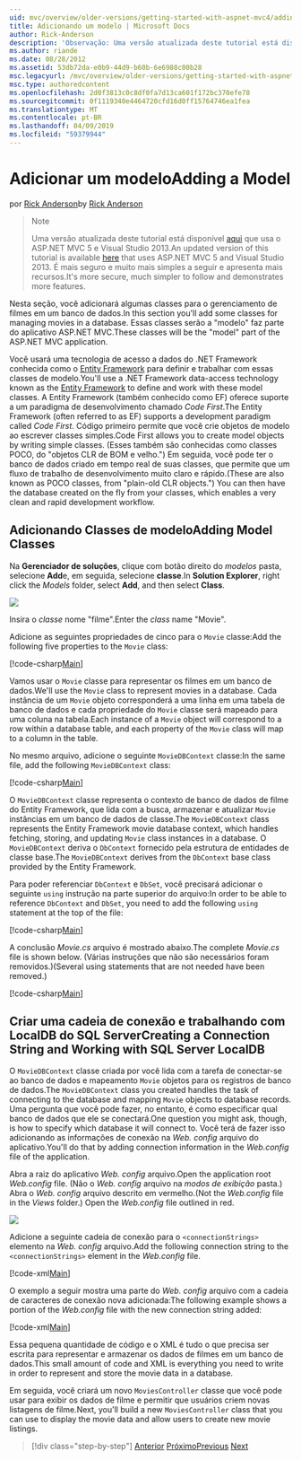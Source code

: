 ```yaml
---
uid: mvc/overview/older-versions/getting-started-with-aspnet-mvc4/adding-a-model
title: Adicionando um modelo | Microsoft Docs
author: Rick-Anderson
description: 'Observação: Uma versão atualizada deste tutorial está disponível aqui que usa o ASP.NET MVC 5 e Visual Studio 2013. Ele é mais seguro e muito mais simples a seguir e demonstração...'
ms.author: riande
ms.date: 08/28/2012
ms.assetid: 53db72da-e0b9-44d9-b60b-6e6988c00b28
msc.legacyurl: /mvc/overview/older-versions/getting-started-with-aspnet-mvc4/adding-a-model
msc.type: authoredcontent
ms.openlocfilehash: 2d0f3813c0c8df0fa7d13ca601f172bc370efe78
ms.sourcegitcommit: 0f1119340e4464720cfd16d0ff15764746ea1fea
ms.translationtype: MT
ms.contentlocale: pt-BR
ms.lasthandoff: 04/09/2019
ms.locfileid: "59379944"
---
```

# <a name="adding-a-model"></a><span data-ttu-id="637f2-104">Adicionar um modelo</span><span class="sxs-lookup"><span data-stu-id="637f2-104">Adding a Model</span></span>

<span data-ttu-id="637f2-105">por [Rick Anderson]((https://twitter.com/RickAndMSFT))</span><span class="sxs-lookup"><span data-stu-id="637f2-105">by [Rick Anderson]((https://twitter.com/RickAndMSFT))</span></span>

> > [!NOTE]
> > <span data-ttu-id="637f2-106">Uma versão atualizada deste tutorial está disponível [aqui](../../getting-started/introduction/getting-started.md) que usa o ASP.NET MVC 5 e Visual Studio 2013.</span><span class="sxs-lookup"><span data-stu-id="637f2-106">An updated version of this tutorial is available [here](../../getting-started/introduction/getting-started.md) that uses ASP.NET MVC 5 and Visual Studio 2013.</span></span> <span data-ttu-id="637f2-107">É mais seguro e muito mais simples a seguir e apresenta mais recursos.</span><span class="sxs-lookup"><span data-stu-id="637f2-107">It's more secure, much simpler to follow and demonstrates more features.</span></span>


<span data-ttu-id="637f2-108">Nesta seção, você adicionará algumas classes para o gerenciamento de filmes em um banco de dados.</span><span class="sxs-lookup"><span data-stu-id="637f2-108">In this section you'll add some classes for managing movies in a database.</span></span> <span data-ttu-id="637f2-109">Essas classes serão a &quot;modelo&quot; faz parte do aplicativo ASP.NET MVC.</span><span class="sxs-lookup"><span data-stu-id="637f2-109">These classes will be the &quot;model&quot; part of the ASP.NET MVC application.</span></span>

<span data-ttu-id="637f2-110">Você usará uma tecnologia de acesso a dados do .NET Framework conhecida como o [Entity Framework](https://msdn.microsoft.com/library/bb399572(VS.110).aspx) para definir e trabalhar com essas classes de modelo.</span><span class="sxs-lookup"><span data-stu-id="637f2-110">You'll use a .NET Framework data-access technology known as the [Entity Framework](https://msdn.microsoft.com/library/bb399572(VS.110).aspx) to define and work with these model classes.</span></span> <span data-ttu-id="637f2-111">A Entity Framework (também conhecido como EF) oferece suporte a um paradigma de desenvolvimento chamado *Code First*.</span><span class="sxs-lookup"><span data-stu-id="637f2-111">The Entity Framework (often referred to as EF) supports a development paradigm called *Code First*.</span></span> <span data-ttu-id="637f2-112">Código primeiro permite que você crie objetos de modelo ao escrever classes simples.</span><span class="sxs-lookup"><span data-stu-id="637f2-112">Code First allows you to create model objects by writing simple classes.</span></span> <span data-ttu-id="637f2-113">(Esses também são conhecidas como classes POCO, do &quot;objetos CLR de BOM e velho.&quot;) Em seguida, você pode ter o banco de dados criado em tempo real de suas classes, que permite que um fluxo de trabalho de desenvolvimento muito claro e rápido.</span><span class="sxs-lookup"><span data-stu-id="637f2-113">(These are also known as POCO classes, from &quot;plain-old CLR objects.&quot;) You can then have the database created on the fly from your classes, which enables a very clean and rapid development workflow.</span></span>

## <a name="adding-model-classes"></a><span data-ttu-id="637f2-114">Adicionando Classes de modelo</span><span class="sxs-lookup"><span data-stu-id="637f2-114">Adding Model Classes</span></span>

<span data-ttu-id="637f2-115">Na **Gerenciador de soluções**, clique com botão direito do *modelos* pasta, selecione **Add**e, em seguida, selecione **classe**.</span><span class="sxs-lookup"><span data-stu-id="637f2-115">In **Solution Explorer**, right click the *Models* folder, select **Add**, and then select **Class**.</span></span>

![](adding-a-model/_static/image1.png)

<span data-ttu-id="637f2-116">Insira o *classe* nome &quot;filme&quot;.</span><span class="sxs-lookup"><span data-stu-id="637f2-116">Enter the *class* name &quot;Movie&quot;.</span></span>

<span data-ttu-id="637f2-117">Adicione as seguintes propriedades de cinco para o `Movie` classe:</span><span class="sxs-lookup"><span data-stu-id="637f2-117">Add the following five properties to the `Movie` class:</span></span>

[!code-csharp[Main](adding-a-model/samples/sample1.cs)]

<span data-ttu-id="637f2-118">Vamos usar o `Movie` classe para representar os filmes em um banco de dados.</span><span class="sxs-lookup"><span data-stu-id="637f2-118">We'll use the `Movie` class to represent movies in a database.</span></span> <span data-ttu-id="637f2-119">Cada instância de um `Movie` objeto corresponderá a uma linha em uma tabela de banco de dados e cada propriedade do `Movie` classe será mapeado para uma coluna na tabela.</span><span class="sxs-lookup"><span data-stu-id="637f2-119">Each instance of a `Movie` object will correspond to a row within a database table, and each property of the `Movie` class will map to a column in the table.</span></span>

<span data-ttu-id="637f2-120">No mesmo arquivo, adicione o seguinte `MovieDBContext` classe:</span><span class="sxs-lookup"><span data-stu-id="637f2-120">In the same file, add the following `MovieDBContext` class:</span></span>

[!code-csharp[Main](adding-a-model/samples/sample2.cs)]

<span data-ttu-id="637f2-121">O `MovieDBContext` classe representa o contexto de banco de dados de filme do Entity Framework, que lida com a busca, armazenar e atualizar `Movie` instâncias em um banco de dados de classe.</span><span class="sxs-lookup"><span data-stu-id="637f2-121">The `MovieDBContext` class represents the Entity Framework movie database context, which handles fetching, storing, and updating `Movie` class instances in a database.</span></span> <span data-ttu-id="637f2-122">O `MovieDBContext` deriva o `DbContext` fornecido pela estrutura de entidades de classe base.</span><span class="sxs-lookup"><span data-stu-id="637f2-122">The `MovieDBContext` derives from the `DbContext` base class provided by the Entity Framework.</span></span>

<span data-ttu-id="637f2-123">Para poder referenciar `DbContext` e `DbSet`, você precisará adicionar o seguinte `using` instrução na parte superior do arquivo:</span><span class="sxs-lookup"><span data-stu-id="637f2-123">In order to be able to reference `DbContext` and `DbSet`, you need to add the following `using` statement at the top of the file:</span></span>

[!code-csharp[Main](adding-a-model/samples/sample3.cs)]

<span data-ttu-id="637f2-124">A conclusão *Movie.cs* arquivo é mostrado abaixo.</span><span class="sxs-lookup"><span data-stu-id="637f2-124">The complete *Movie.cs* file is shown below.</span></span> <span data-ttu-id="637f2-125">(Várias instruções que não são necessários foram removidos.)</span><span class="sxs-lookup"><span data-stu-id="637f2-125">(Several using statements that are not needed have been removed.)</span></span>

[!code-csharp[Main](adding-a-model/samples/sample4.cs)]

## <a name="creating-a-connection-string-and-working-with-sql-server-localdb"></a><span data-ttu-id="637f2-126">Criar uma cadeia de conexão e trabalhando com LocalDB do SQL Server</span><span class="sxs-lookup"><span data-stu-id="637f2-126">Creating a Connection String and Working with SQL Server LocalDB</span></span>

<span data-ttu-id="637f2-127">O `MovieDBContext` classe criada por você lida com a tarefa de conectar-se ao banco de dados e mapeamento `Movie` objetos para os registros de banco de dados.</span><span class="sxs-lookup"><span data-stu-id="637f2-127">The `MovieDBContext` class you created handles the task of connecting to the database and mapping `Movie` objects to database records.</span></span> <span data-ttu-id="637f2-128">Uma pergunta que você pode fazer, no entanto, é como especificar qual banco de dados que ele se conectará.</span><span class="sxs-lookup"><span data-stu-id="637f2-128">One question you might ask, though, is how to specify which database it will connect to.</span></span> <span data-ttu-id="637f2-129">Você terá de fazer isso adicionando as informações de conexão na *Web. config* arquivo do aplicativo.</span><span class="sxs-lookup"><span data-stu-id="637f2-129">You'll do that by adding connection information in the *Web.config* file of the application.</span></span>

<span data-ttu-id="637f2-130">Abra a raiz do aplicativo *Web. config* arquivo.</span><span class="sxs-lookup"><span data-stu-id="637f2-130">Open the application root *Web.config* file.</span></span> <span data-ttu-id="637f2-131">(Não o *Web. config* arquivo na *modos de exibição* pasta.) Abra o *Web. config* arquivo descrito em vermelho.</span><span class="sxs-lookup"><span data-stu-id="637f2-131">(Not the *Web.config* file in the *Views* folder.) Open the *Web.config* file outlined in red.</span></span>

![](adding-a-model/_static/image2.png)

<span data-ttu-id="637f2-132">Adicione a seguinte cadeia de conexão para o `<connectionStrings>` elemento na *Web. config* arquivo.</span><span class="sxs-lookup"><span data-stu-id="637f2-132">Add the following connection string to the `<connectionStrings>` element in the *Web.config* file.</span></span>

[!code-xml[Main](adding-a-model/samples/sample5.xml)]

<span data-ttu-id="637f2-133">O exemplo a seguir mostra uma parte do *Web. config* arquivo com a cadeia de caracteres de conexão nova adicionada:</span><span class="sxs-lookup"><span data-stu-id="637f2-133">The following example shows a portion of the *Web.config* file with the new connection string added:</span></span>

[!code-xml[Main](adding-a-model/samples/sample6.xml?highlight=6-9)]

<span data-ttu-id="637f2-134">Essa pequena quantidade de código e o XML é tudo o que precisa ser escrita para representar e armazenar os dados de filmes em um banco de dados.</span><span class="sxs-lookup"><span data-stu-id="637f2-134">This small amount of code and XML is everything you need to write in order to represent and store the movie data in a database.</span></span>

<span data-ttu-id="637f2-135">Em seguida, você criará um novo `MoviesController` classe que você pode usar para exibir os dados de filme e permitir que usuários criem novas listagens de filme.</span><span class="sxs-lookup"><span data-stu-id="637f2-135">Next, you'll build a new `MoviesController` class that you can use to display the movie data and allow users to create new movie listings.</span></span>

> [!div class="step-by-step"]
> <span data-ttu-id="637f2-136">[Anterior](adding-a-view.md)
> [Próximo](accessing-your-models-data-from-a-controller.md)</span><span class="sxs-lookup"><span data-stu-id="637f2-136">[Previous](adding-a-view.md)
[Next](accessing-your-models-data-from-a-controller.md)</span></span>
